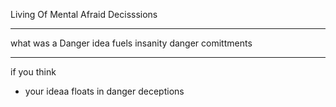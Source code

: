 Living Of Mental Afraid Decisssions

--------

what was a Danger idea fuels
insanity danger comittments

---------

if you think

- your ideaa floats in
  danger deceptions
